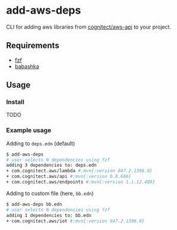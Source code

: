 # add-aws-deps

CLI for adding aws libraries from [cognitect/aws-api](https://github.com/cognitect-labs/aws-api) to your project.

## Requirements

- [fzf](https://github.com/junegunn/fzf)
- [babashka](https://github.com/babashka/babashka)

## Usage

### Install

TODO

### Example usage

Adding to `deps.edn` (default)

```bash
$ add-aws-deps
# user selects N dependencies using fzf
adding 3 dependencies to: deps.edn
+ com.cognitect.aws/lambda #:mvn{:version 847.2.1398.0}
+ com.cognitect.aws/api #:mvn{:version 0.8.686}
+ com.cognitect.aws/endpoints #:mvn{:version 1.1.12.489}
```

Adding to custom file (here, `bb.edn`)

```bash
$ add-aws-deps bb.edn
# user selects N dependencies using fzf
adding 1 dependencies to: bb.edn
+ com.cognitect.aws/iot #:mvn{:version 847.2.1398.0}
```

